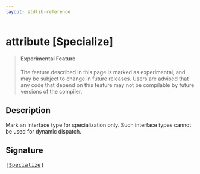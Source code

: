 ```yaml
---
layout: stdlib-reference
---
```


# attribute [Specialize]

> #### Experimental Feature
> The feature described in this page is marked as experimental, and may be subject to change in future releases.
> Users are advised that any code that depend on this feature may not be compilable by future versions of the compiler.

## Description

Mark an interface type for specialization only. Such interface types cannot be used for dynamic dispatch.


## Signature

<pre>
[<a href="specialize-0">Specialize</a>]
</pre>

